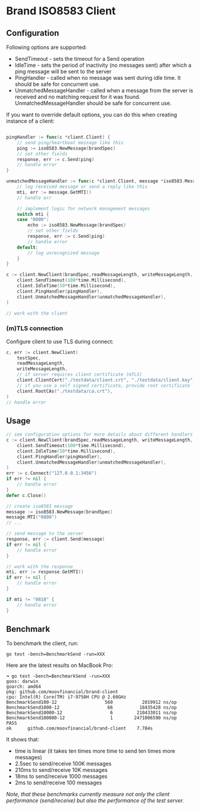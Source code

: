 # Brand ISO8583 Client

## Configuration

Following options are supported:

* SendTimeout - sets the timeout for a Send operation
* IdleTime - sets the period of inactivity (no messages sent) after which a ping message will be sent to the server
* PingHandler - called when no message was sent during idle time. It should be safe for concurrent use.
* UnmatchedMessageHandler - called when a message from the server is received and no matching request for it was found. UnmatchedMessageHandler should be safe for concurrent use.

If you want to override default options, you can do this when creating instance of a client:

```go

pingHandler := func(c *client.Client) {
	// send ping/heartbeat message like this
	ping := iso8583.NewMessage(brandSpec)
	// set other fields
	response, err := c.Send(ping)
	// handle error
}

unmatchedMessageHandler := func(c *client.Client, message *iso8583.Message) {
	// log received message or send a reply like this
	mti, err := message.GetMTI()
	// handle err

	// implement logic for network management messages
	switch mti {
	case "0800":
		echo := iso8583.NewMessage(brandSpec)
		// set other fields
		response, err := c.Send(ping)
		// handle error
	default:
		// log unrecognized message
	}
}

c := client.NewClient(brandSpec,readMessageLength, writeMessageLength,
	client.SendTimeout(100*time.Millisecond),
	client.IdleTime(50*time.Millisecond),
	client.PingHandler(pingHandler),
	client.UnmatchedMessageHandler(unmatchedMessageHandler),
)

// work with the client
```

### (m)TLS connection

Configure client to use TLS during connect:

```go
c, err := client.NewClient(
	testSpec,
	readMessageLength,
	writeMessageLength,
	// if server requires client certificate (mTLS)
	client.ClientCert("./testdata/client.crt", "./testdata/client.key"),
	// if you use a self signed certificate, provide root certificate
	client.RootCAs("./testdata/ca.crt"),
)
// handle error
```




## Usage

```go
// see configuration options for more details about different handlers
c := client.NewClient(brandSpec,readMessageLength, writeMessageLength,
	client.SendTimeout(100*time.Millisecond),
	client.IdleTime(50*time.Millisecond),
	client.PingHandler(pingHandler),
	client.UnmatchedMessageHandler(unmatchedMessageHandler),
)
err := c.Connect("127.0.0.1:3456")
if err != nil {
	// handle error
}
defer c.Close()

// create iso8583 message
message := iso8583.NewMessage(brandSpec)
message.MTI("0800")
// ...

// send message to the server
response, err := client.Send(message)
if err != nil {
	// handle error
}

// work with the response
mti, err := response.GetMTI()
if err != nil {
	// handle error
}

if mti != "0810" {
	// handle error
}
```

## Benchmark

To benchmark the client, run:

```
go test -bench=BenchmarkSend -run=XXX
```

Here are the latest results on MacBook Pro:

```
➜ go test -bench=BenchmarkSend -run=XXX
goos: darwin
goarch: amd64
pkg: github.com/moovfinancial/brand-client
cpu: Intel(R) Core(TM) i7-9750H CPU @ 2.60GHz
BenchmarkSend100-12                  560           2019912 ns/op
BenchmarkSend1000-12                  66          18435428 ns/op
BenchmarkSend10000-12                  6         210433011 ns/op
BenchmarkSend100000-12                 1        2471006590 ns/op
PASS
ok      github.com/moovfinancial/brand-client    7.784s
```

It shows that:
* time is linear (it takes ten times more time to send ten times more messages)
* 2.5sec to send/receive 100K messages
* 210ms to send/receive 10K messages
* 18ms to send/receive 1000 messages
* 2ms to send/receive 100 messages

_Note, that these benchmarks currently measure not only the client performance
(send/receive) but also the performance of the test server._
